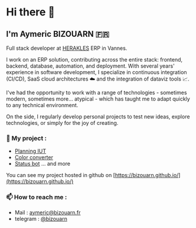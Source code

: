 # Hi there 👋
## I'm Aymeric BIZOUARN 🇫🇷
Full stack developer at [HERAKLES](https://herakles.com/) ERP in Vannes.

I work on an ERP solution, contributing across the entire stack: frontend, backend, database, automation, and deployment.
With several years' experience in software development, I specialize in continuous integration (CI/CD), SaaS cloud architectures ☁️ and the integration of dataviz tools 📈.

I've had the opportunity to work with a range of technologies - sometimes modern, sometimes more... atypical - which has taught me to adapt quickly to any technical environment.

On the side, I regularly develop personal projects to test new ideas, explore technologies, or simply for the joy of creating.

### 🔭 My project :  
- [Planning IUT](https://github.com/bizouarn/Planning-IUT.git)
- [Color converter](https://bizouarn.github.io/Color-converter-GUI/)
- [Status bot](https://github.com/bizouarn/Status-bot.git)
... and more

You can see my project hosted in github on [https://bizouarn.github.io/](https://bizouarn.github.io/)

### 📫 How to reach me :
- Mail : [aymeric@bizouarn.fr](mailto://aymeric@bizouarn.fr)
- telegram : [@bizouarn](https://t.me/bizouarn)

<!------------------------
(\_/)
(°_°)
/ > Aymeric Bizouarn 2022 ©
--------------------------!>
